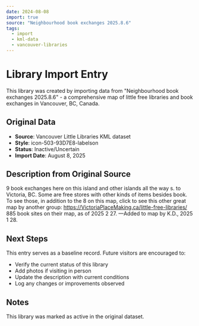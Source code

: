 ```yaml
---
date: 2024-08-08
import: true
source: "Neighbourhood book exchanges 2025.8.6"
tags:
  - import
  - kml-data
  - vancouver-libraries
---
```


# Library Import Entry

This library was created by importing data from "Neighbourhood book exchanges 2025.8.6" - a comprehensive map of little free libraries and book exchanges in Vancouver, BC, Canada.

## Original Data

- **Source**: Vancouver Little Libraries KML dataset
- **Style**: icon-503-93D7E8-labelson
- **Status**: Inactive/Uncertain
- **Import Date**: August 8, 2025

## Description from Original Source

9 book exchanges here on this island and other islands all the way s. to Victoria, BC.
Some are free stores with other kinds of items besides book.
To see those, in addition to the 8 on this map, click to see this other great map by another group:
https://VictoriaPlaceMaking.ca/little-free-libraries/
885 book sites on their map, as of 2025 2 27.
—Added to map by K.D., 2025 1 28.



## Next Steps

This entry serves as a baseline record. Future visitors are encouraged to:
- Verify the current status of this library
- Add photos if visiting in person
- Update the description with current conditions
- Log any changes or improvements observed

## Notes

This library was marked as active in the original dataset.

